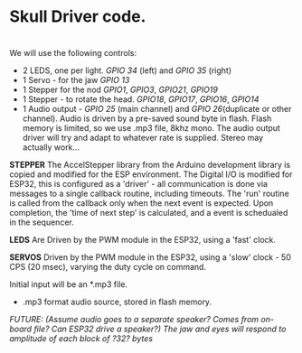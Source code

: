 # Skull Driver code.
#
We will use the following controls:
* 2 LEDS, one per light. _GPIO 34_ (left) and _GPIO 35_ (right)
* 1 Servo - for the jaw  _GPIO 13_
* 1 Stepper for the nod _GPIO1_, _GPIO3_, _GPIO21_, _GPIO19_
* 1 Stepper - to rotate the head. _GPIO18_, _GPIO17_, _GPIO16_, _GPIO14_
* 1 Audio output - _GPIO 25_ (main channel)  and _GPIO 26_(duplicate or other channel).
    Audio is driven by a pre-saved sound byte in flash.  Flash memory is limited, so
    we use .mp3 file, 8khz mono. The audio output driver will try and adapt to 
    whatever rate is supplied. Stereo may actually work...

**STEPPER**
The AccelStepper library from the Arduino development library is copied and 
modified for the ESP environment. The Digital I/O is modified for ESP32, this 
is configured as a 'driver' - all communication is done via messages to a single
callback routine, including timeouts. The 'run' routine is called from the 
callback only when the next event is expected. Upon completion, the 'time of
next step' is calculated, and a event is schedualed in the sequencer.

**LEDS**    Are Driven by the PWM module in the ESP32, using a 'fast' clock.

**SERVOS**  Driven by the PWM module in the ESP32, using a 'slow' clock - 
           50 CPS (20 msec), varying the duty cycle on command.

Initial input will be an *.mp3 file.
* .mp3 format audio source, stored in flash memory.

_FUTURE: (Assume audio goes to a separate speaker? Comes from on-board file? Can ESP32 drive a speaker?)
   The jaw and eyes will respond to amplitude of each block of ?32? bytes_
   




